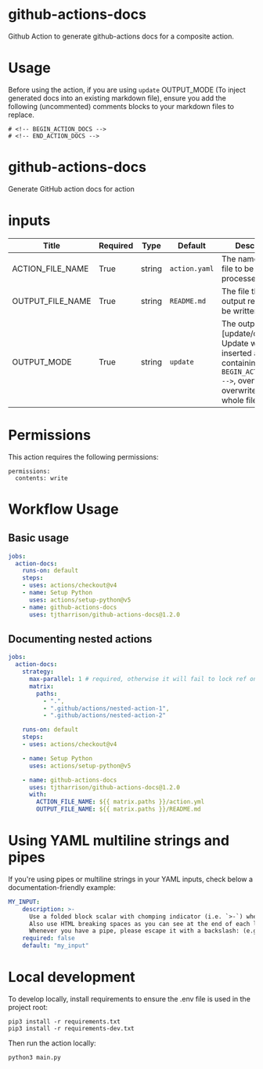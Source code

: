 # github-actions-docs

Github Action to generate github-actions docs for a composite action.

# Usage

Before using the action, if you are using `update` OUTPUT_MODE (To inject generated docs into an existing markdown file), ensure you add the following (uncommented) comments blocks to your markdown files to replace.

```
# <!-- BEGIN_ACTION_DOCS -->
# <!-- END_ACTION_DOCS -->
```

<!-- BEGIN_ACTION_DOCS -->

# github-actions-docs
Generate GitHub action docs for action

# inputs
| Title | Required | Type | Default| Description |
|-----|-----|-----|-----|-----|
| ACTION_FILE_NAME | True | string | `action.yaml` | The name of the file to be processed |
| OUTPUT_FILE_NAME | True | string | `README.md` | The file that the output report will be written to |
| OUTPUT_MODE | True | string | `update` | The output mode, [update/overwrite]. Update will be inserted after a line containing `<!-- BEGIN_ACTION_DOCS -->`, overwrite will overwrite the whole file |
<!-- END_ACTION_DOCS -->

# Permissions

This action requires the following permissions:

```
permissions:
  contents: write
```
# Workflow Usage

## Basic usage
```yaml
jobs:
  action-docs:
    runs-on: default
    steps:
    - uses: actions/checkout@v4
    - name: Setup Python
      uses: actions/setup-python@v5
    - name: github-actions-docs
      uses: tjtharrison/github-actions-docs@1.2.0
```

## Documenting nested actions

```yaml
jobs:
  action-docs:
    strategy:
      max-parallel: 1 # required, otherwise it will fail to lock ref on auto-commit
      matrix:
        paths:
          - ".", 
          - ".github/actions/nested-action-1", 
          - ".github/actions/nested-action-2"

    runs-on: default
    steps:
    - uses: actions/checkout@v4

    - name: Setup Python
      uses: actions/setup-python@v5

    - name: github-actions-docs
      uses: tjtharrison/github-actions-docs@1.2.0
      with:
        ACTION_FILE_NAME: ${{ matrix.paths }}/action.yml
        OUTPUT_FILE_NAME: ${{ matrix.paths }}/README.md
```

# Using YAML multiline strings and pipes

If you're using pipes or multiline strings in your YAML inputs, check below a documentation-friendly example:

```yaml
MY_INPUT:
    description: >-
      Use a folded block scalar with chomping indicator (i.e. `>-`) when defining your multiline YAML.<br>
      Also use HTML breaking spaces as you can see at the end of each line here.<br>
      Whenever you have a pipe, please escape it with a backslash: (e.g:)`<this\|that>`.
    required: false
    default: "my_input"
```

# Local development

To develop locally, install requirements to ensure the .env file is used in the project root:

```
pip3 install -r requirements.txt
pip3 install -r requirements-dev.txt
```

Then run the action locally:

```bash
python3 main.py
```